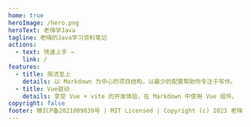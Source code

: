 ```yaml
---
home: true
heroImage: /hero.png
heroText: 老嗨学Java
tagline: 老嗨的Java学习资料笔记
actions:
  - text: 快速上手 →
    link: /
features:
  - title: 简洁至上
    details: 以 Markdown 为中心的项目结构，以最少的配置帮助你专注于写作。
  - title: Vue驱动
    details: 享受 Vue + vite 的开发体验，在 Markdown 中使用 Vue 组件。
copyright: false
footer: 赣ICP备2021009839号 | MIT Licensed | Copyright (c) 2023 老嗨
---
```

